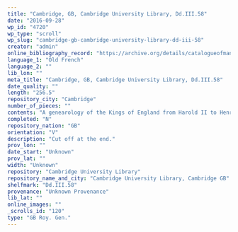 ```yaml
---
title: "Cambridge, GB, Cambridge University Library, Dd.III.58"
date: "2016-09-28"
wp_id: "4720"
wp_type: "scroll"
wp_slug: "cambridge-gb-cambridge-university-library-dd-iii-58"
creator: "admin"
online_bibliography_record: "https://archive.org/details/catalogueofmanus01cambuoft"
language_1: "Old French"
language_2: ""
lib_lon: ""
meta_title: "Cambridge, GB, Cambridge University Library, Dd.III.58"
date_quality: ""
length: "256.5"
repository_city: "Cambridge"
number_of_pieces: ""
contents: "A genearology of the Kings of England from Harold II to Henry VI with drawings of each person."
completed: "N"
repository_nation: "GB"
orientation: "V"
description: "Cut off at the end."
prov_lon: ""
date_start: "Unknown"
prov_lat: ""
width: "Unknown"
repository: "Cambridge University Library"
repository_name_and_city: "Cambridge University Library, Cambridge GB"
shelfmark: "Dd.III.58"
provenance: "Unknown Provenance"
lib_lat: ""
online_images: ""
_scrolls_id: "120"
type: "GB Roy. Gen."
---
```



